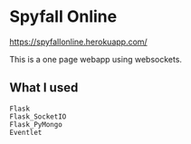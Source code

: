 # Spyfall Online
https://spyfallonline.herokuapp.com/

This is a one page webapp using websockets.

## What I used
```
Flask
Flask_SocketIO
Flask_PyMongo
Eventlet
```
